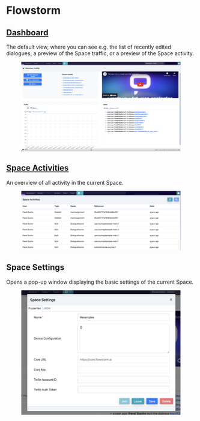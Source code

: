 # Flowstorm

## [Dashboard](https://app.flowstorm.ai/#!/space)

The default view, where you can see e.g. the list of recently edited dialogues, a preview of the Space traffic, or a preview of the Space activity.

<figure><img src="../../.gitbook/assets/Screenshot 2023-02-21 at 15.09.06.png" alt=""><figcaption></figcaption></figure>

## [Space Activities](https://app.flowstorm.ai/#!/space/activities)

An overview of all activity in the current Space.

<figure><img src="../../.gitbook/assets/Screenshot 2023-02-21 at 15.55.22.png" alt=""><figcaption></figcaption></figure>

## Space Settings

Opens a pop-up window displaying the basic settings of the current Space.

<figure><img src="../../.gitbook/assets/image (2) (1) (2).png" alt=""><figcaption></figcaption></figure>
